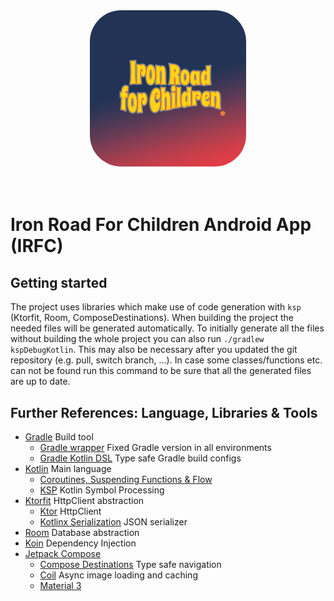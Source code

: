 <br>
<h3 align="center">
  <a href="https://github.com/FH-Joanneum-Iron-Road-for-Children/.github/blob/develop/profile/images/logo.png">
  <img src="https://github.com/FH-Joanneum-Iron-Road-for-Children/.github/blob/develop/profile/images/logo.png" alt="IRFC Logo" width="250" style="border-radius: 50px;">
  </a>
</h3>
<br>

# Iron Road For Children Android App (IRFC)

## Getting started

The project uses libraries which make use of code generation with `ksp` (Ktorfit, Room,
ComposeDestinations). When building the project the needed files will be generated automatically.
To initially generate all the files without building the whole project you can also run
`./gradlew kspDebugKotlin`. This may also be necessary after you updated the git repository
(e.g. pull, switch branch, ...). In case some classes/functions etc. can not be found run this
command to be sure that all the generated files are up to date.

## Further References: Language, Libraries & Tools

- [Gradle](https://gradle.org/) Build tool
  - [Gradle wrapper](https://docs.gradle.org/current/userguide/gradle_wrapper.html) Fixed Gradle
    version in all environments
  - [Gradle Kotlin DSL](https://docs.gradle.org/current/userguide/kotlin_dsl.html) Type safe Gradle
    build configs
- [Kotlin](https://kotlinlang.org/) Main language
  - [Coroutines, Suspending Functions & Flow](https://kotlinlang.org/docs/coroutines-guide.html)
  - [KSP](https://kotlinlang.org/docs/ksp-overview.html) Kotlin Symbol Processing
- [Ktorfit](https://foso.github.io/Ktorfit/) HttpClient abstraction
  - [Ktor](https://ktor.io/) HttpClient
  - [Kotlinx Serialization](https://kotlinlang.org/docs/serialization.html) JSON serializer
- [Room](https://developer.android.com/training/data-storage/room) Database abstraction
- [Koin](https://insert-koin.io/) Dependency Injection
- [Jetpack Compose](https://developer.android.com/jetpack/compose)
  - [Compose Destinations](https://composedestinations.rafaelcosta.xyz/) Type safe navigation
  - [Coil](https://coil-kt.github.io/coil/) Async image loading and caching
  - [Material 3](https://developer.android.com/jetpack/compose/designsystems/material3)